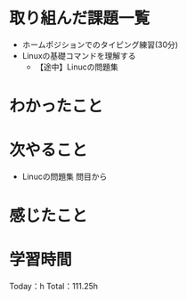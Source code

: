 # 取り組んだ課題一覧
- ホームポジションでのタイピング練習(30分)
- Linuxの基礎コマンドを理解する
	- 【途中】Linucの問題集

# わかったこと


# 次やること
- Linucの問題集 問目から

# 感じたこと


# 学習時間
Today：h Total：111.25h
